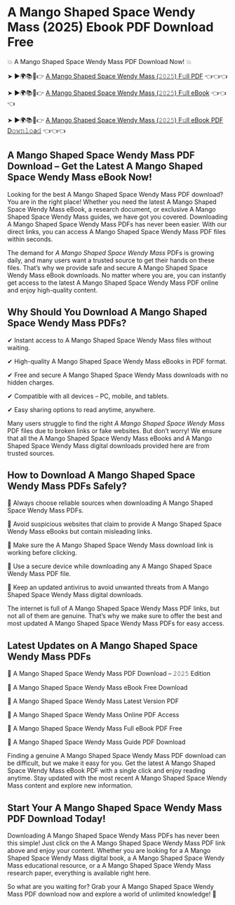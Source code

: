 # A Mango Shaped Space Wendy Mass (2025) Ebook PDF Download Free

💥 A Mango Shaped Space Wendy Mass PDF Download Now! 💥

➤ ►🌍📚📱👉 [A Mango Shaped Space Wendy Mass (𝟸𝟶𝟸𝟻) F𝚞ll PDF](https://getpdf.xyz/a-mango-shaped-space-wendy-mass) 👈👈👈


➤ ►🌍📚📱👉 [A Mango Shaped Space Wendy Mass (𝟸𝟶𝟸𝟻) F𝚞ll eBook](https://getpdf.xyz/a-mango-shaped-space-wendy-mass) 👈👈👈


➤ ►🌍📚📱👉 [A Mango Shaped Space Wendy Mass (𝟸𝟶𝟸𝟻) F𝚞ll eBook PDF D𝚘𝚠𝚗𝚕𝚘a𝚍](https://getpdf.xyz/a-mango-shaped-space-wendy-mass) 👈👈👈


## A Mango Shaped Space Wendy Mass PDF Download – Get the Latest A Mango Shaped Space Wendy Mass eBook Now!

Looking for the best A Mango Shaped Space Wendy Mass PDF download? You are in the right place! Whether you need the latest A Mango Shaped Space Wendy Mass eBook, a research document, or exclusive A Mango Shaped Space Wendy Mass guides, we have got you covered. Downloading A Mango Shaped Space Wendy Mass PDFs has never been easier. With our direct links, you can access A Mango Shaped Space Wendy Mass PDF files within seconds.

The demand for *A Mango Shaped Space Wendy Mass* PDFs is growing daily, and many users want a trusted source to get their hands on these files. That’s why we provide safe and secure A Mango Shaped Space Wendy Mass eBook downloads. No matter where you are, you can instantly get access to the latest A Mango Shaped Space Wendy Mass PDF online and enjoy high-quality content.

## Why Should You Download A Mango Shaped Space Wendy Mass PDFs?

✔ Instant access to A Mango Shaped Space Wendy Mass files without waiting.

✔ High-quality A Mango Shaped Space Wendy Mass eBooks in PDF format.

✔ Free and secure A Mango Shaped Space Wendy Mass downloads with no hidden charges.

✔ Compatible with all devices – PC, mobile, and tablets.

✔ Easy sharing options to read anytime, anywhere.

Many users struggle to find the right *A Mango Shaped Space Wendy Mass* PDF files due to broken links or fake websites. But don’t worry! We ensure that all the A Mango Shaped Space Wendy Mass eBooks and A Mango Shaped Space Wendy Mass digital downloads provided here are from trusted sources.

## How to Download A Mango Shaped Space Wendy Mass PDFs Safely?

📌 Always choose reliable sources when downloading A Mango Shaped Space Wendy Mass PDFs.

📌 Avoid suspicious websites that claim to provide A Mango Shaped Space Wendy Mass eBooks but contain misleading links.

📌 Make sure the A Mango Shaped Space Wendy Mass download link is working before clicking.

📌 Use a secure device while downloading any A Mango Shaped Space Wendy Mass PDF file.

📌 Keep an updated antivirus to avoid unwanted threats from A Mango Shaped Space Wendy Mass digital downloads.

The internet is full of A Mango Shaped Space Wendy Mass PDF links, but not all of them are genuine. That’s why we make sure to offer the best and most updated A Mango Shaped Space Wendy Mass PDFs for easy access.

## Latest Updates on A Mango Shaped Space Wendy Mass PDFs

🔹 A Mango Shaped Space Wendy Mass PDF Download – 𝟸𝟶𝟸𝟻 Edition

🔹 A Mango Shaped Space Wendy Mass eBook Free Download

🔹 A Mango Shaped Space Wendy Mass Latest Version PDF

🔹 A Mango Shaped Space Wendy Mass Online PDF Access

🔹 A Mango Shaped Space Wendy Mass Full eBook PDF Free

🔹 A Mango Shaped Space Wendy Mass Guide PDF Download

Finding a genuine A Mango Shaped Space Wendy Mass PDF download can be difficult, but we make it easy for you. Get the latest A Mango Shaped Space Wendy Mass eBook PDF with a single click and enjoy reading anytime. Stay updated with the most recent A Mango Shaped Space Wendy Mass content and explore new information.

## Start Your A Mango Shaped Space Wendy Mass PDF Download Today!

Downloading A Mango Shaped Space Wendy Mass PDFs has never been this simple! Just click on the A Mango Shaped Space Wendy Mass PDF link above and enjoy your content. Whether you are looking for a A Mango Shaped Space Wendy Mass digital book, a A Mango Shaped Space Wendy Mass educational resource, or a A Mango Shaped Space Wendy Mass research paper, everything is available right here.

So what are you waiting for? Grab your A Mango Shaped Space Wendy Mass PDF download now and explore a world of unlimited knowledge! 🚀